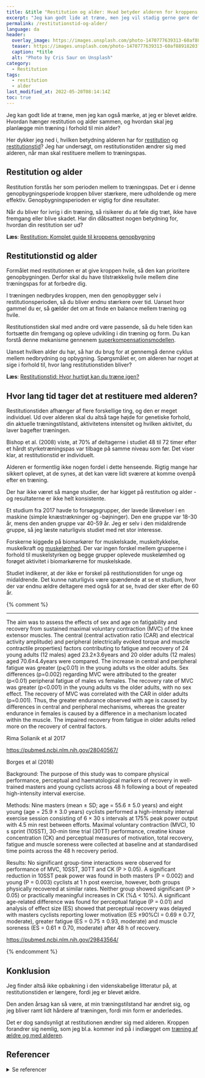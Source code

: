 ```yaml
---
title: &title "Restitution og alder: Hvad betyder alderen for kroppens genopbygning?"
excerpt: "Jeg kan godt lide at træne, men jeg vil stadig gerne gøre det så effektivt som muligt, så jeg også tager højde for restitutionstiden. Hvis jeg gerne vil bygge kroppen op, skal jeg finde en balance mellem træningen og restitution. Defor tænker jeg over, hvordan jeg planlægger min træning i forhold til min alder."
permalink: /restitutionstid-og-alder/
language: da
header:
  overlay_image: https://images.unsplash.com/photo-1470777639313-60af88918203?ixlib=rb-1.2.1&ixid=eyJhcHBfaWQiOjEyMDd9&auto=format&fit=crop&w=1900&q=5
  teaser: https://images.unsplash.com/photo-1470777639313-60af88918203?ixlib=rb-1.2.1&ixid=eyJhcHBfaWQiOjEyMDd9&auto=format&fit=crop&w=400&q=5
  caption: *title
  alt: "Photo by Cris Saur on Unsplash"
category:
  - Restitution
tags:
  - restitution
  - alder
last_modified_at: 2022-05-20T08:14:14Z
toc: true
---
```


Jeg kan godt lide at træne, men jeg kan også mærke, at jeg er blevet ældre. Hvordan hænger restitution og alder sammen, og hvordan skal jeg planlægge min træning i forhold til min alder?

Her dykker jeg ned i, hvilken betydning alderen har for [restitution](/restitution) og [restitutionstid](/restitutionstid/)? Jeg har undersøgt, om restitutionstiden ændrer sig med alderen, når man skal restituere mellem to træningspas.

## Restitution og alder

Restitution forstås her som perioden mellem to træningspas. Det er i denne genopbygningsperiode kroppen bliver stærkere, mere udholdende og mere effektiv. Genopbygningsperioden er vigtig for dine resultater.

Når du bliver for ivrig i din træning, så risikerer du at føle dig træt, ikke have fremgang eller blive skadet. Har din dåbsattest nogen betydning for, hvordan din restitution ser ud?

**Læs**: [Restitution: Komplet guide til kroppens genopbygning](/restitution/)

## Restitutionstid og alder

Formålet med restitutionen er at give kroppen hvile, så den kan prioritere genopbygningen. Derfor skal du have tilstrækkelig hvile mellem dine træningspas for at forbedre dig.

I træningen nedbrydes kroppen, men den genopbygger selv i restitutionsperioden, så du bliver endnu stærkere over tid. Uanset hvor gammel du er, så gælder det om at finde en balance mellem træning og hvile.

Restitutionstiden skal med andre ord være passende, så du hele tiden kan fortsætte din fremgang og opleve udvikling i din træning og form. Du kan forstå denne mekanisme gennenem [superkompensationsmodellen](/superkompensation/).

Uanset hvilken alder du har, så har du brug for at gennemgå denne cyklus mellem nedbrydning og opbygning. Spørgsmålet er, om alderen har noget at sige i forhold til, hvor lang restitutionstiden bliver?

**Læs**: [Restitutionstid: Hvor hurtigt kan du træne igen?](/restitutionstid/)

## Hvor lang tid tager det at restituere med alderen?

Restitutionstiden afhænger af flere forskellige ting, og den er meget individuel. Ud over alderen skal du altså tage højde for genetiske forhold, din aktuelle træningstilstand, aktivitetens intensitet og hvilken aktivitet, du laver bagefter træningen. 

Bishop et al. (2008) viste, at 70% af deltagerne i studiet 48 til 72 timer efter et hårdt styrketræningspas var tilbage på samme niveau som før. Det viser klar, at restitutionstid er individuelt.

Alderen er formentlig ikke nogen fordel i dette henseende. Rigtig mange har sikkert oplevet, at de synes, at det kan være lidt sværere at komme ovenpå efter en træning.

Der har ikke været så mange studier, der har kigget på restitution og alder - og resultaterne er ikke helt konsistente.

Et studium fra 2017 havde to forsøgsgrupper, der lavede lårøvelser i en maskine (simple knæstrækninger og -bøjninger). Den ene gruppe var 18-30 år, mens den anden gruppe var 40-59 år. Jeg er selv i den midaldrende gruppe, så jeg læste naturligvis studiet med ret stor interesse.

Forskerne kiggede på biomarkører for muskelskade, muskeltykkelse, muskelkraft og [muskelømhed](/omme-muskler-efter-traening/). Der var ingen forskel mellem grupperne i forhold til muskelstyrken og begge grupper oplevede muskelømhed og forøget aktivitet i biomarkørerne for muskelskade.

Studiet indikerer, at der ikke er forskel på restitutionstiden for unge og midaldrende. Det kunne naturligvis være spændende at se et studium, hvor der var endnu ældre deltagere med også for at se, hvad der sker efter de 60 år.

{% comment %}
***

The aim was to assess the effects of sex and age on fatigability and recovery from sustained maximal voluntary contraction (MVC) of the knee extensor muscles. The central (central activation ratio (CAR) and electrical activity amplitude) and peripheral (electrically evoked torque and muscle contractile properties) factors contributing to fatigue and recovery of 24 young adults (12 males) aged 23.2±3.6years and 20 older adults (12 males) aged 70.6±4.4years were compared. The increase in central and peripheral fatigue was greater (p⩽0.01) in the young adults vs the older adults. Sex differences (p=0.002) regarding MVC were attributed to the greater (p<0.01) peripheral fatigue of males vs females. The recovery rate of MVC was greater (p<0.001) in the young adults vs the older adults, with no sex effect. The recovery of MVC was correlated with the CAR in older adults (p=0.001). Thus, the greater endurance observed with age is caused by differences in central and peripheral mechanisms, whereas the greater endurance in females is caused by a difference in a mechanism located within the muscle. The impaired recovery from fatigue in older adults relied more on the recovery of central factors.

Rima Solianik et al 2017

https://pubmed.ncbi.nlm.nih.gov/28040567/


Borges et al (2018)

Background: The purpose of this study was to compare physical performance, perceptual and haematological markers of recovery in well-trained masters and young cyclists across 48 h following a bout of repeated high-intensity interval exercise.

Methods: Nine masters (mean ± SD; age = 55.6 ± 5.0 years) and eight young (age = 25.9 ± 3.0 years) cyclists performed a high-intensity interval exercise session consisting of 6 × 30 s intervals at 175% peak power output with 4.5 min rest between efforts. Maximal voluntary contraction (MVC), 10 s sprint (10SST), 30-min time trial (30TT) performance, creatine kinase concentration (CK) and perceptual measures of motivation, total recovery, fatigue and muscle soreness were collected at baseline and at standardised time points across the 48 h recovery period.

Results: No significant group-time interactions were observed for performance of MVC, 10SST, 30TT and CK (P > 0.05). A significant reduction in 10SST peak power was found in both masters (P = 0.002) and young (P = 0.003) cyclists at 1 h post exercise, however, both groups physically recovered at similar rates. Neither group showed significant (P > 0.05) or practically meaningful increases in CK (%∆ < 10%). A significant age-related difference was found for perceptual fatigue (P = 0.01) and analysis of effect size (ES) showed that perceptual recovery was delayed with masters cyclists reporting lower motivation (ES ±90%CI = 0.69 ± 0.77, moderate), greater fatigue (ES = 0.75 ± 0.93, moderate) and muscle soreness (ES = 0.61 ± 0.70, moderate) after 48 h of recovery.

https://pubmed.ncbi.nlm.nih.gov/29843564/

{% endcomment %}

## Konklusion

Jeg finder altså ikke opbakning i den videnskabelige litteratur på, at restitutionstiden er længere, fordi jeg er blevet ældre.

Den anden årsag kan så være, at min træningstilstand har ændret sig, og jeg bliver ramt lidt hårdere af træningen, fordi min form er anderledes.

Det er dog sandsynligt at restitutionen ændrer sig med alderen. Kroppen forandrer sig nemlig, som jeg bl.a. kommer ind på i indlægget om [træning af ældre og med alderen](/traening-aeldre/).

## Referencer

<details markdown="1">
  <summary>Se referencer</summary>

- Fell, James, og Dafydd Williams. 2008. “The Effect of Aging on Skeletal-Muscle Recovery from Exercise: Possible Implications for Aging Athletes”. Journal of aging and physical activity 16 (februar): 97–115. <https://doi.org/10.1123/japa.16.1.97>.

</details>
